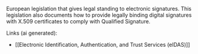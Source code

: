 European legislation that gives legal standing to electronic signatures. This legislation also documents how to provide legally binding digital signatures with X.509 certificates to comply with Qualified Signature.

Links (ai generated):
 - [[Electronic Identification, Authentication, and Trust Services (eIDAS)]]
